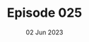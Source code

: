 ---
title: Episode 025
date: 02 Jun 2023
eptype: full
episode_number: 25

# provide these
alm_description: 

# find these
show_source: The Cognitive Revolution
original_title: "Where are the Moats in AI? With Nathan Labenz and Erik Torenberg"
original_subtitle: "Nathan and Erik analyze the moats of the most powerful companies in AI."
original_description: "Nathan and Erik analyze the moats of the most powerful companies in AI. The paradigm-shifting technology has led to a flourishing open-source community with market share. Yet, the big players have key competitive advantages that can be examined from many different angles."
podcast_url: "https://chrt.fm/track/993DGA/traffic.megaphone.fm/RINTP6824822885.mp3"
audio_type: "audio/mpeg"
duration: 5213
---